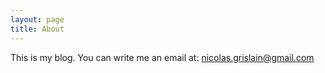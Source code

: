 ```yaml
---
layout: page
title: About
---
```


This is my blog.
You can write me an email at: nicolas.grislain@gmail.com
